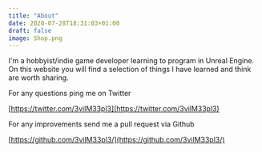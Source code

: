 ```yaml
---
title: "About"
date: 2020-07-28T18:31:03+01:00
draft: false
image: Shop.png
---
```

I'm a hobbyist/indie game developer learning to program in Unreal Engine. 
On this website you will find a selection of things I have learned and think are worth sharing.

For any questions ping me on Twitter

[https://twitter.com/3vilM33pl3](https://twitter.com/3vilM33pl3)

For any improvements send me a pull request via Github

[https://github.com/3vilM33pl3/](https://github.com/3vilM33pl3/)


